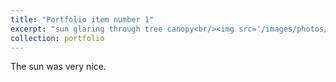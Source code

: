 ```yaml
---
title: "Portfolio item number 1"
excerpt: "sun glaring through tree canopy<br/><img src='/images/photos/IMG_2390_edit.png'>"
collection: portfolio
---
```


The sun was very nice.
